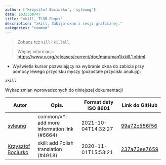 ```yaml
---
author: ['Krzysztof Bociurko', 'syleung']
date: 1633350747
title: "xkill, TLDR Pages"
description: "xkill, Zabija okno z sesji graficznej."
categories: "common"
---
```

> Zobacz też `kill` i `killall`.

> Więcej informacji: <https://www.x.org/releases/current/doc/man/man1/xkill.1.xhtml>.

- Wyświetla kursor pozwalający na wybranie okna do zabicia przy pomocy lewego przycisku myszy (pozostałe przyciski anulują):

```bash
xkill
```
Wykaz zmian wprowadzonych do niniejszej dokumentacji


Autor | Opis. | Format daty ISO 8601 | Link do GitHub
------|-----|-----|-----
[syleung](mailto:syleung@users.noreply.github.com) | common/x*: add more information link (#6664) | 2021-10-04T14:32:27 | [99a72c556f56](https://github.com/tldr-pages/tldr/commit/99a72c556f563a928a10ff2c2146ad42d9af2990)
[Krzysztof Bociurko](mailto:chanibal@users.noreply.github.com) | xkill: add Polish translation (#4918) | 2020-11-01T15:53:21 | [237a73ee7659](https://github.com/tldr-pages/tldr/commit/237a73ee7659815ca547001f39b09e04482b2e66)


